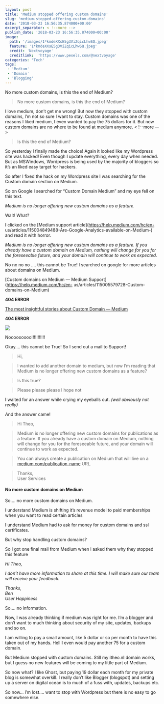 ```yaml
---
layout: post
title: 'Medium stopped offering custom domains'
slug: 'medium-stopped-offering-custom-domains'
date: '2018-03-23 16:56:35.874000+00:00'
excerpt_separator: < !--more -->
publish_date: '2018-03-23 16:56:35.874000+00:00'
image:
  path: '/images/1*kmdeXXsE5g3ViZqicLhwSQ.jpeg'
  feature: '1*kmdeXXsE5g3ViZqicLhwSQ.jpeg'
  credit: 'Nextvoyage'
  creditlink:  'https://www.pexels.com/@nextvoyage'
categories: 'Tech'
tags: 
 - 'Medium'
 - 'Domain'
 - 'Blogging'
---
```

No more custom domains, is this the end of Medium?

> No more custom domains, is this the end of Medium?

I love medium, don’t get me wrong! But now they stopped with custom domains,
I’m not so sure I want to stay. Custom domains was one of the reasons I liked
medium, I even wanted to pay the 75 dollars for it. But now custom domains are
no where to be found at medium anymore.
< !--more -->
> Is this the end of Medium?

So yesterday I finally made the choice! Again it looked like my Wordpress site
was hacked! Even though I update everything, every day when needed. But as
MSWindows, Wordpress is being used by the majority of bloggers so it’s an
liked easy target for hackers.

So after I fixed the hack on my Wordpress site I was searching for the Custom
domain section on Medium.

So on Google I searched for “Custom Domain Medium” and my eye fell on this
text.

 _Medium is no longer offering new custom domains as a feature._

Wait! What?

I clicked on the [Medium support article](https://help.medium.com/hc/en-
us/articles/115004849488-Are-Google-Analytics-available-on-Medium-) and read
it with horror.

 _Medium is no longer offering new custom domains as a feature. If you already
have a custom domain on Medium, nothing will change for you for the
foreseeable future, and your domain will continue to work as expected._

No no no no …. this cannot be True! I searched on google for more articles
about domains on Medium.

[Custom domains on Medium — Medium Support](https://help.medium.com/hc/en-
us/articles/115005579728-Custom-domains-on-Medium)

 **404 ERROR**

[The most insightful stories about Custom Domain —
Medium](https://medium.com/tag/custom-domain)

 **404 ERROR**

![](/images/1*6PWf-iQuwILfZMh-G1sbsg.gif)

Nooooooooo!!!!!!!!!!!

Okay…. this cannot be True! So I send out a mail to Support!

> Hi,

> I wanted to add another domain to medium, but now I’m reading that Medium is
no longer offering new custom domains as a feature?

> Is this true?

> Please please please I hope not

I waited for an answer while crying my eyeballs out. _(well obviously not
really)_

And the answer came!

> Hi Theo,

> Medium is no longer offering new custom domains for publications as a
feature. If you already have a custom domain on Medium, nothing will change
for you for the foreseeable future, and your domain will continue to work as
expected.

> You can always create a publication on Medium that will live on a
[medium.com/publication-name](http://medium.com/publication-name) URL.

> Thanks,  
> User Services

#### No more custom domains on Medium

So…. no more custom domains on Medium.

I understand Medium is shifting it’s revenue model to paid memberships when
you want to read certain articles

I understand Medium had to ask for money for custom domains and ssl
certificates.

But why stop handling custom domains?

So I got one final mail from Medium when I asked them why they stopped this
feature

 _Hi Theo,_

 _I don’t have more information to share at this time. I will make sure our
team will receive your feedback._

 _Thanks,  
Ben  
User Happiness_

So…. no information.

Now, I was already thinking if medium was right for me. I’m a blogger and
don’t want to much thinking about security of my site, updates, backups and so
on.

I am willing to pay a small amount, like 5 dollar or so per month to have this
taken out of my hands. Hell I even would pay another 75 for a custom domain.

But Medium stopped with custom domains. Still my itheo.nl domain works, but I
guess no new features will be coming to my little part of Medium.

So now what? I like Ghost, but paying 19 dollar each month for my private blog
is somewhat overkill. I really don’t like Blogger (blogspot) and setting up a
server on digital ocean is to much of a fuss with, updates, backups etc.

So now… I’m lost…. want to stop with Wordpress but there is no easy to go
somewhere else.
